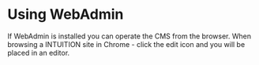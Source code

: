 
# Using WebAdmin

If WebAdmin is installed you can operate the CMS from the browser. When browsing a INTUITION  site in Chrome - click the edit icon
and you will be placed in an editor.